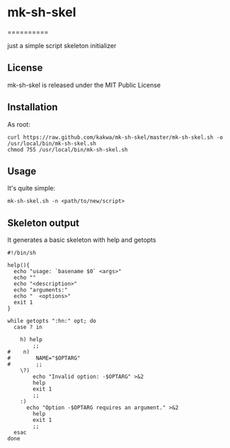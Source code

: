 # mk-sh-skel #
==========

just a simple script skeleton initializer

## License ##

mk-sh-skel is released under the MIT Public License

## Installation ##

As root:
```shell
curl https://raw.github.com/kakwa/mk-sh-skel/master/mk-sh-skel.sh -o /usr/local/bin/mk-sh-skel.sh
chmod 755 /usr/local/bin/mk-sh-skel.sh
```

## Usage ##

It's quite simple:

```shell
mk-sh-skel.sh -n <path/to/new/script>
```

## Skeleton output ##

It generates a basic skeleton with help and getopts

```shell
#!/bin/sh

help(){
  echo "usage: `basename $0` <args>"
  echo ""
  echo "<description>"
  echo "arguments:"
  echo "  <options>"
  exit 1
}

while getopts ":hn:" opt; do
  case ? in

    h) help
        ;;
#    n)
#        NAME="$OPTARG"
#        ;;
    \?)
        echo "Invalid option: -$OPTARG" >&2
        help
        exit 1
        ;;
    :)
      echo "Option -$OPTARG requires an argument." >&2
        help
        exit 1
        ;;
  esac
done
```
